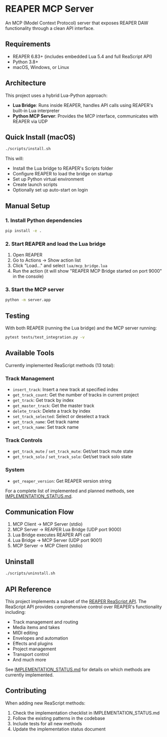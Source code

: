 # REAPER MCP Server

An MCP (Model Context Protocol) server that exposes REAPER DAW functionality through a clean API interface.

## Requirements

- REAPER 6.83+ (includes embedded Lua 5.4 and full ReaScript API)
- Python 3.8+
- macOS, Windows, or Linux

## Architecture

This project uses a hybrid Lua-Python approach:
- **Lua Bridge**: Runs inside REAPER, handles API calls using REAPER's built-in Lua interpreter
- **Python MCP Server**: Provides the MCP interface, communicates with REAPER via UDP

## Quick Install (macOS)

```bash
./scripts/install.sh
```

This will:
- Install the Lua bridge to REAPER's Scripts folder
- Configure REAPER to load the bridge on startup
- Set up Python virtual environment
- Create launch scripts
- Optionally set up auto-start on login

## Manual Setup

### 1. Install Python dependencies

```bash
pip install -e .
```

### 2. Start REAPER and load the Lua bridge

1. Open REAPER
2. Go to Actions → Show action list
3. Click "Load..." and select `lua/mcp_bridge.lua`
4. Run the action (it will show "REAPER MCP Bridge started on port 9000" in the console)

### 3. Start the MCP server

```bash
python -m server.app
```

## Testing

With both REAPER (running the Lua bridge) and the MCP server running:

```bash
pytest tests/test_integration.py -v
```

## Available Tools

Currently implemented ReaScript methods (13 total):

### Track Management
- `insert_track`: Insert a new track at specified index
- `get_track_count`: Get the number of tracks in current project  
- `get_track`: Get track by index
- `get_master_track`: Get the master track
- `delete_track`: Delete a track by index
- `set_track_selected`: Select or deselect a track
- `get_track_name`: Get track name
- `set_track_name`: Set track name

### Track Controls
- `get_track_mute` / `set_track_mute`: Get/set track mute state
- `get_track_solo` / `set_track_solo`: Get/set track solo state

### System
- `get_reaper_version`: Get REAPER version string

For a complete list of implemented and planned methods, see [IMPLEMENTATION_STATUS.md](IMPLEMENTATION_STATUS.md).

## Communication Flow

1. MCP Client → MCP Server (stdio)
2. MCP Server → REAPER Lua Bridge (UDP port 9000)
3. Lua Bridge executes REAPER API call
4. Lua Bridge → MCP Server (UDP port 9001)
5. MCP Server → MCP Client (stdio)

## Uninstall

```bash
./scripts/uninstall.sh
```

## API Reference

This project implements a subset of the [REAPER ReaScript API](https://www.reaper.fm/sdk/reascript/reascripthelp.html). The ReaScript API provides comprehensive control over REAPER's functionality including:

- Track management and routing
- Media items and takes
- MIDI editing
- Envelopes and automation  
- Effects and plugins
- Project management
- Transport control
- And much more

See [IMPLEMENTATION_STATUS.md](IMPLEMENTATION_STATUS.md) for details on which methods are currently implemented.

## Contributing

When adding new ReaScript methods:
1. Check the implementation checklist in IMPLEMENTATION_STATUS.md
2. Follow the existing patterns in the codebase
3. Include tests for all new methods
4. Update the implementation status document